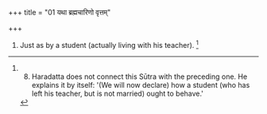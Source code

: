 +++
title = "01 यथा ब्रह्मचारिणो वृत्तम्"

+++
1. Just as by a student (actually living with his teacher). [^1] 


[^1]:  8. Haradatta does not connect this Sūtra with the preceding one. He explains it by itself: '(We will now declare) how a student (who has left his teacher, but is not married) ought to behave.'
